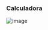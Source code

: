 ### Calculadora
![image](https://user-images.githubusercontent.com/76667453/219805733-2c2be877-6161-4a99-994b-30a552082201.png)
